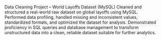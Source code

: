 Data Cleaning Project – World Layoffs Dataset (MySQL)
Cleaned and structured a real-world raw dataset on global layoffs using MySQL. Performed data profiling, handled missing and inconsistent values, standardized formats, and optimized the dataset for analysis. Demonstrated proficiency in SQL queries and database management to transform unstructured data into a clean, reliable dataset suitable for further analytics.
